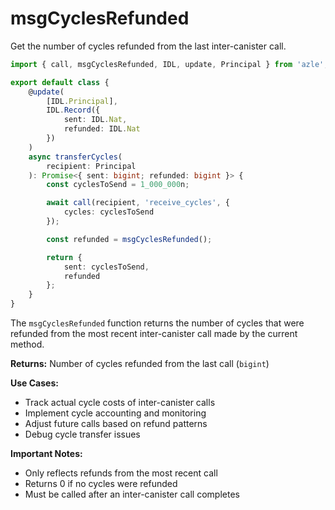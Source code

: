 # msgCyclesRefunded

Get the number of cycles refunded from the last inter-canister call.

```typescript
import { call, msgCyclesRefunded, IDL, update, Principal } from 'azle';

export default class {
    @update(
        [IDL.Principal],
        IDL.Record({
            sent: IDL.Nat,
            refunded: IDL.Nat
        })
    )
    async transferCycles(
        recipient: Principal
    ): Promise<{ sent: bigint; refunded: bigint }> {
        const cyclesToSend = 1_000_000n;

        await call(recipient, 'receive_cycles', {
            cycles: cyclesToSend
        });

        const refunded = msgCyclesRefunded();

        return {
            sent: cyclesToSend,
            refunded
        };
    }
}
```

The `msgCyclesRefunded` function returns the number of cycles that were refunded from the most recent inter-canister call made by the current method.

**Returns:** Number of cycles refunded from the last call (`bigint`)

**Use Cases:**

- Track actual cycle costs of inter-canister calls
- Implement cycle accounting and monitoring
- Adjust future calls based on refund patterns
- Debug cycle transfer issues

**Important Notes:**

- Only reflects refunds from the most recent call
- Returns 0 if no cycles were refunded
- Must be called after an inter-canister call completes

